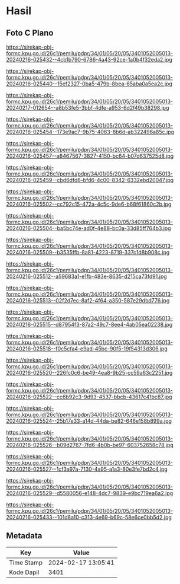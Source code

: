 # Hasil

## Foto C Plano

https://sirekap-obj-formc.kpu.go.id/26c1/pemilu/pdpr/34/01/05/20/05/3401052005013-20240216-025432--4cb1b790-6786-4a43-92ce-1a0b4f32eda2.jpg

https://sirekap-obj-formc.kpu.go.id/26c1/pemilu/pdpr/34/01/05/20/05/3401052005013-20240216-025440--15ef2327-0ba5-479b-8bea-65aba0a5ea2c.jpg

https://sirekap-obj-formc.kpu.go.id/26c1/pemilu/pdpr/34/01/05/20/05/3401052005013-20240217-012654--a8b53fe5-3bbf-4dfe-a953-6d2f49b38298.jpg

https://sirekap-obj-formc.kpu.go.id/26c1/pemilu/pdpr/34/01/05/20/05/3401052005013-20240216-025454--173e9ac7-9b75-4063-8b6d-ab322496a85c.jpg

https://sirekap-obj-formc.kpu.go.id/26c1/pemilu/pdpr/34/01/05/20/05/3401052005013-20240216-025457--a8467567-3827-4150-bc64-b07d637525d8.jpg

https://sirekap-obj-formc.kpu.go.id/26c1/pemilu/pdpr/34/01/05/20/05/3401052005013-20240216-025459--cbd6dfd6-bfd6-4c00-8342-6332ebd20047.jpg

https://sirekap-obj-formc.kpu.go.id/26c1/pemilu/pdpr/34/01/05/20/05/3401052005013-20240216-025502--cc792c15-472a-4c5c-9de6-b68f61860c2b.jpg

https://sirekap-obj-formc.kpu.go.id/26c1/pemilu/pdpr/34/01/05/20/05/3401052005013-20240216-025504--ba5bc74e-ad0f-4e88-bc0a-33d85ff764b3.jpg

https://sirekap-obj-formc.kpu.go.id/26c1/pemilu/pdpr/34/01/05/20/05/3401052005013-20240216-025509--b3535ffb-8a81-4223-8719-337c1d8b908c.jpg

https://sirekap-obj-formc.kpu.go.id/26c1/pemilu/pdpr/34/01/05/20/05/3401052005013-20240216-025512--a59683a1-e1fb-483e-8635-d215ca73fd91.jpg

https://sirekap-obj-formc.kpu.go.id/26c1/pemilu/pdpr/34/01/05/20/05/3401052005013-20240216-025513--02f2d7ec-8af2-4f64-a350-587e29dbd776.jpg

https://sirekap-obj-formc.kpu.go.id/26c1/pemilu/pdpr/34/01/05/20/05/3401052005013-20240216-025515--d87954f3-87a2-49c7-8ee4-4ab05ea02238.jpg

https://sirekap-obj-formc.kpu.go.id/26c1/pemilu/pdpr/34/01/05/20/05/3401052005013-20240216-025518--f0c5cfa4-e9ad-45bc-90f5-19f54313d306.jpg

https://sirekap-obj-formc.kpu.go.id/26c1/pemilu/pdpr/34/01/05/20/05/3401052005013-20240216-025520--226fc0c6-be49-4ea8-9b25-cc59a63c2251.jpg

https://sirekap-obj-formc.kpu.go.id/26c1/pemilu/pdpr/34/01/05/20/05/3401052005013-20240216-025522--cc6b92c3-9d93-4537-bbcb-43617c41bc87.jpg

https://sirekap-obj-formc.kpu.go.id/26c1/pemilu/pdpr/34/01/05/20/05/3401052005013-20240216-025524--25b17e33-a14d-44da-be82-646e158b899a.jpg

https://sirekap-obj-formc.kpu.go.id/26c1/pemilu/pdpr/34/01/05/20/05/3401052005013-20240216-025526--b09d2767-7fd6-4b0b-be97-603752658c78.jpg

https://sirekap-obj-formc.kpu.go.id/26c1/pemilu/pdpr/34/01/05/20/05/3401052005013-20240216-025527--1cf3a97a-7130-4a95-a1a3-80e3fe7bd2c4.jpg

https://sirekap-obj-formc.kpu.go.id/26c1/pemilu/pdpr/34/01/05/20/05/3401052005013-20240216-025529--d5580056-e148-4dc7-9839-e9bc719ea6a2.jpg

https://sirekap-obj-formc.kpu.go.id/26c1/pemilu/pdpr/34/01/05/20/05/3401052005013-20240216-025433--101d8a10-c313-4e69-b69c-58e6ce0bb5d2.jpg


## Metadata

| Key        | Value               |
| ---------- | ------------------- |
| Time Stamp | 2024-02-17 13:05:41 |
| Kode Dapil | 3401                |



